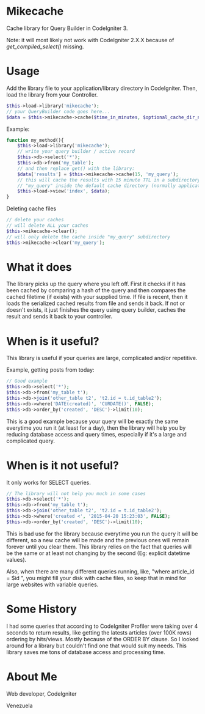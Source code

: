 # Mikecache
Cache library for Query Builder in CodeIgniter 3.

Note: it will most likely not work with CodeIgniter 2.X.X because of *get_compiled_select()* missing.

# Usage
Add the library file to your application/library directory in CodeIgniter.
Then, load the library from your Controller.

```php
$this->load->library('mikecache');
// your QueryBuilder code goes here...
$data = $this->mikecache->cache($time_in_minutes, $optional_cache_dir_name);
```
Example:
```php
function my_method(){
	$this->load->library('mikecache');
	// write your query builder / active record
	$this->db->select('*');
	$this->db->from('my_table');
	// and then replace get() with the library:
	$data['results'] = $this->mikecache->cache(15, 'my_query');
	// this will cache the results with 15 minute TTL in a subdirectory
	// "my_query" inside the default cache directory (normally application/cache/mikecache/).
	$this->load->view('index', $data);
}
```
Deleting cache files
```php
// delete your caches
// will delete ALL your caches
$this->mikecache->clear(); 
// will only delete the cache inside "my_query" subdirectory
$this->mikecache->clear('my_query');
```

# What it does
The library picks up the query where you left off. First it checks if it has been cached by comparing a hash of the query and then compares the cached filetime (if exists) with your supplied time. If file is recent, then it loads the serialized cached results from file and sends it back. If not or doesn't exists, it just finishes the query using query builder, caches the result and sends it back to your controller.

# When is it useful?
This library is useful if your queries are large, complicated and/or repetitive.

Example, getting posts from today:
```php
// Good example
$this->db->select('*');
$this->db->from('my_table t');
$this->db->join('other_table t2', 't2.id = t.id_table2');
$this->db->where('DATE(created)', 'CURDATE()', FALSE);
$this->db->order_by('created', 'DESC')->limit(10);
```
This is a good example because your query will be exactly the same everytime you run it (at least for a day), then the library will help you by reducing database access and query times, especially if it's a large and complicated query.

# When is it not useful?
It only works for SELECT queries.
```php
// The library will not help you much in some cases
$this->db->select('*');
$this->db->from('my_table t');
$this->db->join('other_table t2', 't2.id = t.id_table2');
$this->db->where('created <', '2015-04-20 15:23:03', FALSE);
$this->db->order_by('created', 'DESC')->limit(10);
```
This is bad use for the library because everytime you run the query it will be different, so a new cache will be made and the previous ones will remain forever until you clear them.
This library relies on the fact that queries will be the same or at least not changing by the second (Eg: explicit datetime values).

Also, when there are many different queries running, like, "where article_id = $id ", you might fill your disk with cache files, so keep that in mind for large websites with variable queries.

# Some History
I had some queries that according to CodeIgniter Profiler were taking over 4 seconds to return results, like getting the latests articles (over 100K rows) ordering by hits/views. Mostly because of the ORDER BY clause. So I looked around for a library but couldn't find one that would suit my needs.
This library saves me tons of database access and processing time.

# About Me
Web developer, CodeIgniter

Venezuela

